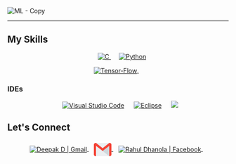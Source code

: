 ![ML - Copy](https://user-images.githubusercontent.com/88773998/156776970-892f7199-12f7-400a-b7f2-01a6789cc082.jpeg)
_____________________________________________________________________

## My Skills

<p align="center"> 
  &emsp; 
  <a href="https://www.cprogramming.com/" target="_blank"> 
    <img alt="C" src="https://img.shields.io/badge/C%20-%232370ED.svg?style=plastic&logo=c&logoColor=white">
  </a> 
  &emsp;
  <a href="https://www.python.org" target="_blank">
    <img alt="Python" src="https://img.shields.io/badge/Python%20-%2314354C.svg?style=plastic&logo=python&logoColor=white">
  </a>
</p>

<p align="center"> 
 <a href="https://www.tensorflow.org/" >
  <img align="center" alt="Tensor-Flow" width="40px" src="https://www.vectorlogo.zone/util/preview.html?image=/logos/tensorflow/tensorflow-ar21.svg" />
  </a> &nbsp;&nbsp;
 </p>
  
  
### IDEs
 
<p align="center">
  &emsp;
    <a href="#"><img alt="Visual Studio Code" src="https://img.shields.io/badge/Visual%20Studio%20Code-0078d7.svg?style=plastic&logo=visual-studio-code&logoColor=white"></a>
  &emsp;
    <a href="#"><img alt="Eclipse" src="https://img.shields.io/badge/eclipse%20ide-%232C2255.svg?&style=plastic&logo=eclipse%20ide&logoColor=white" /></a>
  &emsp;
  <img src="https://img.shields.io/badge/conda-342B029.svg?&style=for-the-badge&logo=anaconda&logoColor=white" height="25">
&nbsp;

## Let's Connect

<p align="center">
  <a href="https://deepakdvallur.weebly.com/" >
  <img align="center" alt="Deepak D | Gmail" width="40px" src="https://visualpharm.com/assets/892/Website-595b40b65ba036ed117d3f78.svg" />
  </a> &nbsp;&nbsp;
  <a href="mailto:deepuvallur16@gmail.com" >
  <img align="center" alt="Deepak D | Gmail" width="40px" src="https://github.com/SatYu26/SatYu26/blob/master/Assets/Gmail.svg" />
  </a> &nbsp;&nbsp;
  <a href="https://www.facebook.com/deepakvallur.d/">
    <img align="center" alt="Rahul Dhanola | Facebook" width="40px" src="https://upload.wikimedia.org/wikipedia/en/thumb/0/04/Facebook_f_logo_%282021%29.svg/100px-Facebook_f_logo_%282021%29.svg.png" />
</a> &nbsp;&nbsp;
</p>
